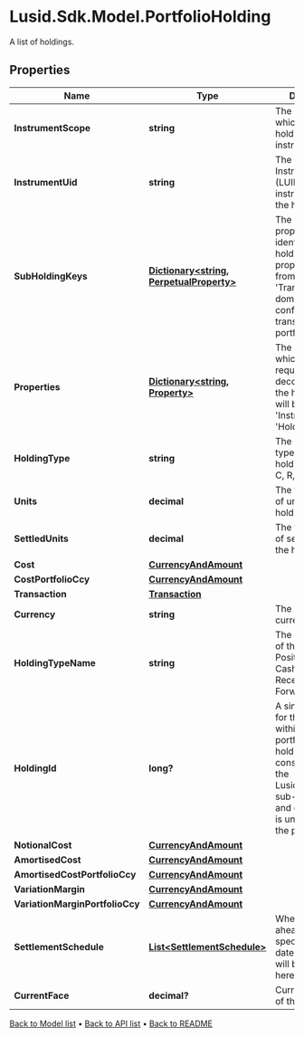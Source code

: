 # Lusid.Sdk.Model.PortfolioHolding
A list of holdings.

## Properties

Name | Type | Description | Notes
------------ | ------------- | ------------- | -------------
**InstrumentScope** | **string** | The scope in which the holding&#39;s instrument is in. | [optional] 
**InstrumentUid** | **string** | The unique Lusid Instrument Id (LUID) of the instrument that the holding is in. | 
**SubHoldingKeys** | [**Dictionary&lt;string, PerpetualProperty&gt;**](PerpetualProperty.md) | The sub-holding properties which identify the holding. Each property will be from the &#39;Transaction&#39; domain. These are configured on a transaction portfolio. | [optional] 
**Properties** | [**Dictionary&lt;string, Property&gt;**](Property.md) | The properties which have been requested to be decorated onto the holding. These will be from the &#39;Instrument&#39; or &#39;Holding&#39; domain. | [optional] 
**HoldingType** | **string** | The code for the type of the holding e.g. P, B, C, R, F etc. | 
**Units** | **decimal** | The total number of units of the holding. | 
**SettledUnits** | **decimal** | The total number of settled units of the holding. | 
**Cost** | [**CurrencyAndAmount**](CurrencyAndAmount.md) |  | 
**CostPortfolioCcy** | [**CurrencyAndAmount**](CurrencyAndAmount.md) |  | 
**Transaction** | [**Transaction**](Transaction.md) |  | [optional] 
**Currency** | **string** | The holding currency. | [optional] 
**HoldingTypeName** | **string** | The decoded type of the holding e.g. Position, Balance, CashCommitment, Receivable, ForwardFX etc. | [optional] 
**HoldingId** | **long?** | A single identifier for the holding within the portfolio. The holdingId is constructed from the LusidInstrumentId, sub-holding keys and currrency and is unique within the portfolio. | [optional] 
**NotionalCost** | [**CurrencyAndAmount**](CurrencyAndAmount.md) |  | [optional] 
**AmortisedCost** | [**CurrencyAndAmount**](CurrencyAndAmount.md) |  | [optional] 
**AmortisedCostPortfolioCcy** | [**CurrencyAndAmount**](CurrencyAndAmount.md) |  | [optional] 
**VariationMargin** | [**CurrencyAndAmount**](CurrencyAndAmount.md) |  | [optional] 
**VariationMarginPortfolioCcy** | [**CurrencyAndAmount**](CurrencyAndAmount.md) |  | [optional] 
**SettlementSchedule** | [**List&lt;SettlementSchedule&gt;**](SettlementSchedule.md) | Where no. of days ahead has been specified, future dated settlements will be captured here. | [optional] 
**CurrentFace** | **decimal?** | Current face value of the holding. | [optional] 

[Back to Model list](../README.md#documentation-for-models) &#8226; [Back to API list](../README.md#documentation-for-api-endpoints) &#8226; [Back to README](../README.md)

